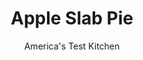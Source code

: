 ---
layout: ../../layouts/MarkdownPostLayout.astro
title: Apple Slab Pie
author: America's Test Kitchen
pubDate: 2023-03-15
description: "Big enough to feed 20 people, traditional apple slab pie is a two-crusted affair filled with spiced apples, and baked on a baking sheet. Short in stature, the filling is thickened to ensure neat slicing, and its topped with a sugary glaze."
image_url: https://res.cloudinary.com/hksqkdlah/image/upload/ar_1:1,c_fill,dpr_2.0,f_auto,fl_lossy.progressive.strip_profile,g_faces:auto,q_auto:low,w_344/SFS_Apple_Slab_Pie_226_uxwddj
tags: ["Desserts or Baked Goods","American","Fruit","Make Ahead","Dessert Pies","Fruit Desserts","Thanksgiving"]
calories: 8331
protein: 2
carbohydrates: 70
fats: 
fiber: 4
ingredients: ["8 , Granny Smith apples (about 3 1/2 pounds), peeled, cored, and sliced thin","8 , Golden Delicious apples (about 3 1/2 pounds), peeled, cored, and sliced thin","1 1/2 cups (10½ ounces), granulated sugar","1/2 teaspoon, salt","1 1/2 cups, animal crackers (see note)","2 , (15-ounce) boxes Pillsbury Ready to Roll Pie Crust","4 tablespoons, unsalted butter, melted and cooled","6 tablespoons, Minute Tapioca","2 teaspoons, ground cinnamon","3 tablespoons, lemon juice","3/4 cup, reserved apple juice (from filling)","2 tablespoons, lemon juice","1 tablespoon, unsalted butter, softened","1 1/4 cups (5 ounces), confectioners' sugar"]
serves: 20
time: "2 hours, plus 30 minutes macerating and 2 hours cooling"
instructions: ["For the pie: Combine apples, 1 cup sugar, and salt in colander set over large bowl. Let sit, tossing occasionally, until apples release their juices, about 30 minutes. Press gently on apples to extract liquid and reserve 3/4 cup juice.","Adjust oven rack to lower-middle position and heat oven to 350 degrees. Pulse crackers and remaining sugar in food processor until finely ground. Dust work surface with cracker mixture, brush half of one pie round with water, overlap with second pie round, and dust top with cracker mixture. Roll out dough to 19 by 14 inches and transfer to rimmed baking sheet. Brush dough with butter and refrigerate; roll out top crust in the same way.","Toss drained apples with tapioca, cinnamon, and lemon juice and arrange evenly over bottom crust, pressing lightly to flatten. Brush edges of bottom crust with water, and arrange top crust on pie. Press crusts together and use a paring knife to trim any excess dough. Use fork to crimp and seal outside edge of pie, then to pierce top of pie at 2-inch intervals. Bake until pie is golden brown and juices are bubbling, about 1 hour. Transfer to wire rack and let cool 1 hour.","For the glaze: While pie is cooling, simmer reserved apple juice in saucepan over medium heat until syrupy and reduced to 1/4 cup, about 6 minutes. Stir in lemon juice and butter and let cool to room temperature. Whisk in confectioners' sugar and brush glaze evenly over warm pie. Let pie cool completely, at least 1 hour longer. Serve.","Make Ahead: The pie can be made up to 24 hours in advance and refrigerated. Bring to room temperature before serving."]
nutrition: ["207 mg Potassium","41 mg Phosphorus","19 mg Calcium","12 mg Magnesium","252 mg Sodium","14 g Fat","5 g Monounsaturated","1 g Polyunsaturated","1 mg Vitamin C","7 mg Cholesterol","6 g Saturated","4 g Fiber","11 µg Folic acid","8 µg Folate (food)","37 g Sugars","4 µg Vitamin K","142 g Water","70 g Carbs","23 µg Folate equivalent (total)","2 g Protein","29 µg Vitamin A","416 kcal Energy","21 g Sugars, added","8331 calories"]
notes: "We prefer an 18 by 13-inch nonstick baking sheet for this pie. If using a conventional baking sheet, coat it lightly with cooking spray. You will need 4 ounces of animal crackers."
---